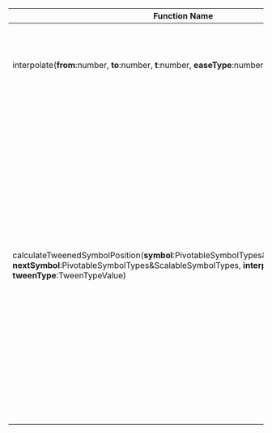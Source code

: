 | Function Name | Description |
| --------------------- | --------------------------------- |
| interpolate(**from**:number, **to**:number, **t**:number, **easeType**:number) | Position easing utility that takes a "from" and a "to" point and calculates the points between the two based on time passed "t". |
| calculateTweenedSymbolPosition(**symbol**:PivotableSymbolTypes&ScalableSymbolTypes, **nextSymbol**:PivotableSymbolTypes&ScalableSymbolTypes, **interpolation**:number, **tweenType**:TweenTypeValue) | Helper method for calcultating the proper position of a rotatable/pivotable symbol that's tweened. <br/><br/>   @param symbol The symbol on the current keyframe. <br/>   @param nextSymbol The symbol on the subsequent keyframe. <br/>   @param interpolation Interpolation percentage value (0-1.0). <br/>   @param tweenType The type of tween <br/>   @returns The correct x and y positions of the symbol after the tween interpolation is applied. |
